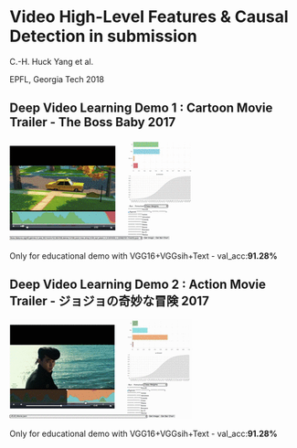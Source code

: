 # Video High-Level Features & Causal Detection in submission  

C.-H. Huck Yang et al.

EPFL, Georgia Tech 2018

## Deep Video Learning Demo 1 : Cartoon Movie Trailer - **The Boss Baby** 2017

![image](https://github.com/huckiyang/Video_Causal_Detect/blob/master/5secboss_baby.gif)

Only for educational demo with VGG16+VGGsih+Text - val_acc:**91.28%**

## Deep Video Learning Demo 2 : Action Movie Trailer - **ジョジョの奇妙な冒険** 2017 

![image](https://github.com/huckiyang/Video_Causal_Detect/blob/master/jojo_14.gif)

Only for educational demo with VGG16+VGGsih+Text - val_acc:**91.28%**
